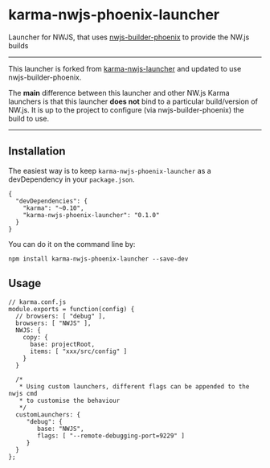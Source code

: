 # karma-nwjs-phoenix-launcher

Launcher for NWJS, that uses [nwjs-builder-phoenix](https://github.com/evshiron/nwjs-builder-phoenix/) to provide the NW.js builds

---

This launcher is forked from [karma-nwjs-launcher](https://github.com/vicwang163/karma-nwjs-launcher) and updated to use nwjs-builder-phoenix.

The **main** difference between this launcher and other NW.js Karma launchers is that this launcher **does not** bind to a particular build/version of NW.js. It is up to the project to configure (via nwjs-builder-phoenix) the build to use.

---


## Installation

The easiest way is to keep `karma-nwjs-phoenix-launcher` as a devDependency in your `package.json`.


    {
      "devDependencies": {
        "karma": "~0.10",
        "karma-nwjs-phoenix-launcher": "0.1.0"
      }
    }


You can do it on the command line by:

    npm install karma-nwjs-phoenix-launcher --save-dev

## Usage

    // karma.conf.js
    module.exports = function(config) {
      // browsers: [ "debug" ],
      browsers: [ "NWJS" ],
      NWJS: {
        copy: {
          base: projectRoot,
          items: [ "xxx/src/config" ]
        }
      }
      
      /*
       * Using custom launchers, different flags can be appended to the nwjs cmd
       * to customise the behaviour
       */
      customLaunchers: {
         "debug": {
            base: "NWJS",
            flags: [ "--remote-debugging-port=9229" ]
         }
      }
    };
